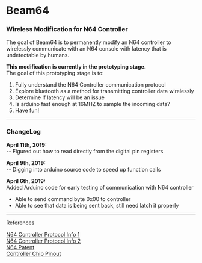 # Beam64
### Wireless Modification for N64 Controller  
The goal of Beam64 is to permanently modify an N64 controller to wirelessly communicate with an N64 console with latency that is undetectable by humans.  

**This modification is currently in the prototyping stage.**  
The goal of this prototyping stage is to:  
1. Fully understand the N64 Controller communication protocol
2. Explore bluetooth as a method for transmitting controller data wirelessly
3. Determine if latency will be an issue
4. Is arduino fast enough at 16MHZ to sample the incoming data?
5. Have fun!




---

### ChangeLog
**April 11th, 2019:**  
-- Figured out how to read directly from the digital pin registers  

**April 9th, 2019:**  
-- Digging into arduino source code to speed up function calls  

**April 6th, 2019:**  
Added Arduino code for early testing of communication with N64 controller   
- Able to send command byte 0x00 to controller
- Able to see that data is being sent back, still need latch it properly  

---  


References

[N64 Controller Protocol Info 1](http://afermiano.com/index.php/n64-controller-protocol)  
[N64 Controller Protocol Info 2](https://kthompson.gitlab.io/2016/07/26/n64-controller-protocol.html)  
[N64 Patent](https://patentimages.storage.googleapis.com/a0/db/08/11d1c70ea3e80b/US6454652.pdf)  
[Controller Chip Pinout](https://bitbuilt.net/forums/index.php?threads/official-controller-chip-pinout.58/)  


[Prototype_Block_Diagram]: .\Diagrams\Exports\System_High_Level.png